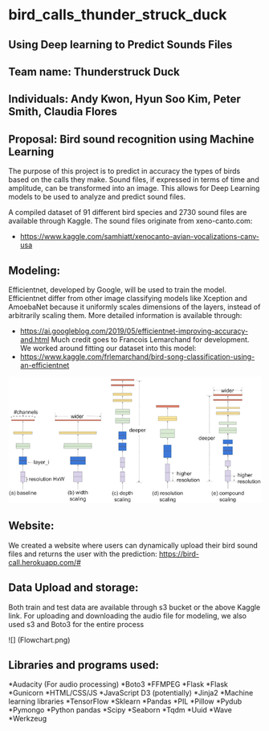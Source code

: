 # bird_calls_thunder_struck_duck

## Using Deep learning to Predict Sounds Files

## Team name: Thunderstruck Duck



## Individuals: Andy Kwon, Hyun Soo Kim, Peter Smith, Claudia Flores

## Proposal: Bird sound recognition using Machine Learning

The purpose of this project is to predict in accuracy the types of birds based on the calls they make. Sound files, if expressed in terms of time and amplitude, can be transformed into an image. This allows for Deep Learning models to be used to analyze and predict sound files.

A compiled dataset of 91 different bird species and 2730 sound files are available through Kaggle. The sound files originate from xeno-canto.com:
* https://www.kaggle.com/samhiatt/xenocanto-avian-vocalizations-canv-usa

## Modeling:
Efficientnet, developed by Google, will be used to train the model. Efficientnet differ from other image classifying models like Xception and AmoebaNet because it uniformly scales dimensions of the layers, instead of arbitrarily scaling them. More detailed information is available through:
* https://ai.googleblog.com/2019/05/efficientnet-improving-accuracy-and.html
Much credit goes to Francois Lemarchand for development. We worked around fitting our dataset into this model:
* https://www.kaggle.com/frlemarchand/bird-song-classification-using-an-efficientnet

![](image4.png)

## Website:
We created a website where users can dynamically upload their bird sound files and returns the user with the prediction:
https://bird-call.herokuapp.com/#

## Data Upload and storage:
Both train and test data are available through s3 bucket or the above Kaggle link. For uploading and downloading the audio file for modeling, we also used s3 and Boto3 for the entire process

![] (Flowchart.png)
## Libraries and programs used:

*Audacity (For audio processing)
*Boto3
*FFMPEG
*Flask
*Flask
*Gunicorn
*HTML/CSS/JS
*JavaScript D3 (potentially)
*Jinja2
*Machine learning libraries 
*TensorFlow
*Sklearn
*Pandas
*PIL
*Pillow
*Pydub
*Pymongo
*Python pandas
*Scipy
*Seaborn
*Tqdm
*Uuid
*Wave
*Werkzeug
